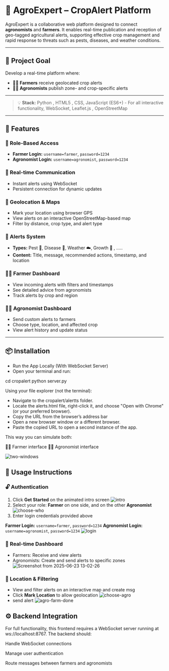 # 🌾 AgroExpert – CropAlert Platform

AgroExpert is a collaborative web platform designed to connect **agronomists** and **farmers**. It enables real-time publication and reception of geo-tagged agricultural alerts, supporting effective crop management and rapid response to threats such as pests, diseases, and weather conditions.

---

## 🎯 Project Goal

Develop a real-time platform where:
- 🧑‍🌾 **Farmers** receive geolocated crop alerts
- 🧑‍🔬 **Agronomists** publish zone- and crop-specific alerts

---

> 💡 **Stack:** Python , HTML5 , CSS, JavaScript (ES6+) - For all interactive functionality, WebSocket, Leaflet.js , OpenStreetMap

---

## 🚀 Features

### 👥 Role-Based Access
- **Farmer Login:** `username=farmer`, `password=1234`  
- **Agronomist Login:** `username=agronomist`, `password=1234`

### 📲 Real-time Communication
- Instant alerts using WebSocket
- Persistent connection for dynamic updates

### 📌 Geolocation & Maps
- Mark your location using browser GPS  
- View alerts on an interactive OpenStreetMap-based map  
- Filter by distance, crop type, and alert type

### 🌱 Alerts System
- **Types:** Pest 🐛, Disease 🦠, Weather ☁️, Growth 🌾 , ..... 
- **Content:** Title, message, recommended actions, timestamp, and location

### 🧑‍🌾 Farmer Dashboard
- View incoming alerts with filters and timestamps  
- See detailed advice from agronomists  
- Track alerts by crop and region  

### 🧑‍🔬 Agronomist Dashboard
- Send custom alerts to farmers  
- Choose type, location, and affected crop  
- View alert history and update status  

---

## 📦 Installation

- Run the App Locally (With WebSocket Server)
- Open your terminal and run:

cd cropalert
python server.py

Using your file explorer (not the terminal):
  - Navigate to the cropalert/alertts folder.
  - Locate the alerts.html file, right-click it, and choose "Open with Chrome" (or your preferred browser).
  - Copy the URL from the browser’s address bar
  - Open a new browser window or a different browser.
  - Paste the copied URL to open a second instance of the app.

This way you can simulate both:

👨‍🌾 Farmer interface
👨‍🔬 Agronomist interface

![two-windows](https://github.com/user-attachments/assets/c7280c9c-3de5-412f-9877-f1184d3aa8f5)

## 📖 Usage Instructions

### 🔓 Authentication
1. Click **Get Started** on the animated intro screen
![intro](https://github.com/user-attachments/assets/ac5aed85-e4da-4959-a627-3c4b72278ccf)
2. Select your role: **Farmer** on one side, and on the other **Agronomist**
![choose-who](https://github.com/user-attachments/assets/d99ca208-029e-44d3-b28e-ce5d8572314e)
4. Enter login credentials provided above

**Farmer Login:** `username=farmer`, `password=1234`
**Agronomist Login:** `username=agronomist`, `password=1234`
![login](https://github.com/user-attachments/assets/544c0709-090e-44f9-81c6-3637ed8c71e7)
### 📡 Real-time Dashboard
- Farmers: Receive and view alerts
- Agronomists: Create and send alerts to specific zones
![Screenshot from 2025-06-23 13-02-26](https://github.com/user-attachments/assets/1938cd87-85de-496f-a140-06127c180469)

### 📍 Location & Filtering
- View and filter alerts on an interactive map and create msg
- Click **Mark Location** to allow geolocation
![choose-agro](https://github.com/user-attachments/assets/acab5254-644c-4a3e-a45d-4503cd13b52d)
- send alert
![agro-farm-done](https://github.com/user-attachments/assets/fe41c1d0-f5b6-499e-b28d-4b5bbd2f84f9)

## ⚙️ Backend Integration


For full functionality, this frontend requires a WebSocket server running at ws://localhost:8767. The backend should:

Handle WebSocket connections

Manage user authentication


Route messages between farmers and agronomists







